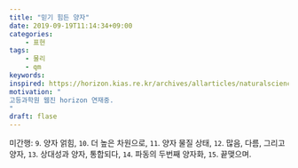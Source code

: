 ```yaml
---
title: "믿기 힘든 양자"
date: 2019-09-19T11:14:34+09:00
categories:
    - 표현
tags:
    - 물리
    - qm
keywords:
inspired: https://horizon.kias.re.kr/archives/allarticles/naturalsciences/믿기-힘든-양자-incredible-quantum/
motivation: "
고등과학원 웹진 horizon 연재중.
"
draft: flase
---
```


<span class="pretag">미간행</span>:
`9`. 양자 얽힘,
`10`. 더 높은 차원으로,
`11`. 양자 물질 상태,
`12`. 많음, 다름, 그리고 양자,
`13`. 상대성과 양자, 통합되다,
`14`. 파동의 두번째 양자화,
`15`. 끝맺으며.

